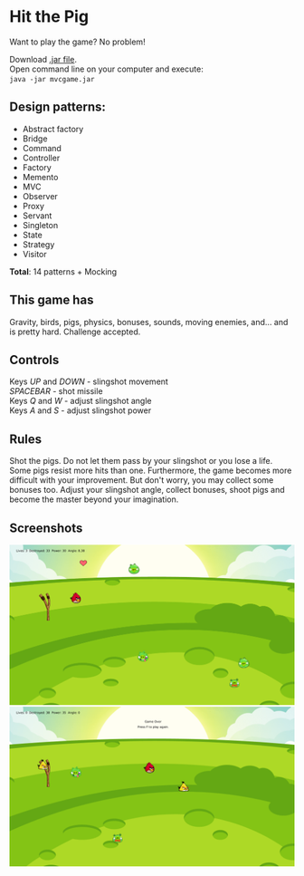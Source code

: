 # Hit the Pig

Want to play the game? No problem! 

Download [.jar file](https://gitlab.fit.cvut.cz/steuejan/ni-adp/blob/master/mvcgame.jar).  
Open command line on your computer and execute:  
`java -jar mvcgame.jar`

## Design patterns:
* Abstract factory
* Bridge
* Command
* Controller
* Factory
* Memento
* MVC
* Observer
* Proxy
* Servant
* Singleton
* State
* Strategy
* Visitor

**Total**: 14 patterns + Mocking

## This game has
Gravity, birds, pigs, physics, bonuses, sounds, moving enemies, and... and is pretty hard. Challenge accepted.

## Controls
Keys *UP* and *DOWN* - slingshot movement  
*SPACEBAR* - shot missile  
Keys *Q* and *W* - adjust slingshot angle  
Keys *A* and *S* - adjust slingshot power

## Rules
Shot the pigs. Do not let them pass by your slingshot or you lose a life. Some pigs resist more hits than one. Furthermore, the game becomes more difficult with your improvement. But don't worry, you may collect some bonuses too. Adjust your slingshot angle, collect bonuses, shoot pigs and become the master beyond your imagination.

## Screenshots
![alt text](screenshots/gameplay1.png "Jop, that's the game")
![alt text](screenshots/gameover.png "Jop, that's the game over")
